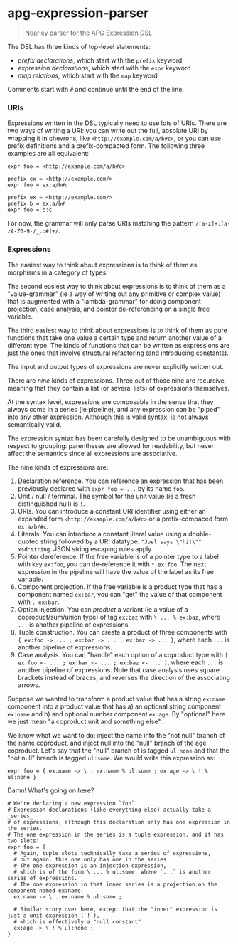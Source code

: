 # apg-expression-parser

> Nearley parser for the APG Expression DSL

The DSL has three kinds of top-level statements:

- _prefix declarations_, which start with the `prefix` keyword
- _expression declarations_, which start with the `expr` keyword
- _map relations_, which start with the `map` keyword

Comments start with `#` and continue until the end of the line.

### URIs

Expressions written in the DSL typically need to use lots of URIs. There are two ways of writing a URI: you can write out the full, absolute URI by wrapping it in chevrons, like `<http://example.com/a/b#c>`, or you can use prefix definitions and a prefix-compacted form. The following three examples are all equivalent:

```
expr foo = <http://example.com/a/b#c>
```

```
prefix ex = <http://example.com/>
expr foo = ex:a/b#c
```

```
prefix ex = <http://example.com/>
prefix b = ex:a/b#
expr foo = b:c
```

For now, the grammar will only parse URIs matching the pattern `/[a-z]+:[a-zA-Z0-9-/_.:#]+/`.

### Expressions

The easiest way to think about expressions is to think of them as morphisms in a category of types.

The second easiest way to think about expressions is to think of them as a "value-grammar" (ie a way of writing out any primitive or complex value) that is augmented with a "lambda-grammar" for doing component projection, case analysis, and pointer de-referencing on a single free variable.

The third easiest way to think about expressions is to think of them as pure functions that take one value a certain type and return another value of a different type. The kinds of functions that can be written as expressions are just the ones that involve structural refactoring (and introducing constants).

The input and output types of expressions are never explicitly written out.

There are _nine_ kinds of expressions. Three out of those nine are recursive, meaning that they contain a list (or several lists) of expressions themselves.

At the syntax level, expressions are composable in the sense that they always come in a series (ie pipeline), and any expression can be "piped" into any other expression. Although this is valid syntax, is not always semantically valid.

The expression syntax has been carefully designed to be unambiguous with respect to grouping: parentheses are allowed for readability, but never affect the semantics since all expressions are associative.

The nine kinds of expressions are:

1. Declaration reference. You can reference an expression that has been previously declared with `expr foo = ...` by its name `foo`.
2. Unit / null / terminal. The symbol for the unit value (ie a fresh distinguished null) is `!`.
3. URIs. You can introduce a constant URI identifier using either an expanded form `<http://example.com/a/b#c>` or a prefix-compaced form `ex:a/b/#c`.
4. Literals. You can introduce a constant literal value using a double-quoted string followed by a URI datatype: `"Joel says \"hi!\"" xsd:string`. JSON string escaping rules apply.
5. Pointer dereference. If the free variable is of a pointer type to a label with key `ex:foo`, you can de-reference it with `* ex:foo`. The next expression in the pipeline will have the value of the label as its free variable.
6. Component projection. If the free variable is a product type that has a component named `ex:bar`, you can "get" the value of that component with `. ex:bar`.
7. Option injection. You can _product_ a variant (ie a value of a coproduct/sum/union type) of tag `ex:baz` with `\ ... % ex:baz`, where `...` is another pipeline of expressions.
8. Tuple construction. You can create a product of three components with `{ ex:foo -> ... ; ex:bar -> ... ; ex:baz -> ... }`, where each `...` is another pipeline of expressions.
9. Case analysis. You can "handle" each option of a coproduct type with `[ ex:foo <- ... ; ex:bar <- ... ; ex:baz <- ... ]`, where each `...` is another pipeline of expressions. Note that case analysis uses square brackets instead of braces, and reverses the direction of the associating arrows.

Suppose we wanted to transform a product value that has a string `ex:name` component into a product value that has a) an optional string component `ex:name` and b) and optional number component `ex:age`. By "optional" here we just mean "a coproduct unit and something else".

We know what we want to do: inject the name into the "not null" branch of the name coproduct, and inject null into the "null" branch of the age coproduct. Let's say that the "null" branch of is tagged `ul:none` and that the "not null" branch is tagged `ul:some`. We would write this expression as:

```
expr foo = { ex:name -> \ . ex:name % ul:some ; ex:age -> \ ! % ul:none }
```

Damn! What's going on here?

```
# We're declaring a new expression `foo`.
# Expression declarations (like everything else) actually take a _series_
# of expressions, although this declaration only has one expression in the series.
# The one expression in the series is a tuple expression, and it has two slots:
expr foo = {
  # Again, tuple slots technically take a series of expressions,
  # but again, this one only has one in the series.
  # The one expression is an injection expression,
  # which is of the form \ ... % ul:some, where `...` is another series of expressions.
  # The one expression in that inner series is a projection on the component named ex:name.
  ex:name -> \ . ex:name % ul:some ;

  # Similar story over here, except that the "inner" expression is just a unit expression (`!`),
  # which is effectively a "null constant"
  ex:age -> \ ! % ul:none ;
}
```
